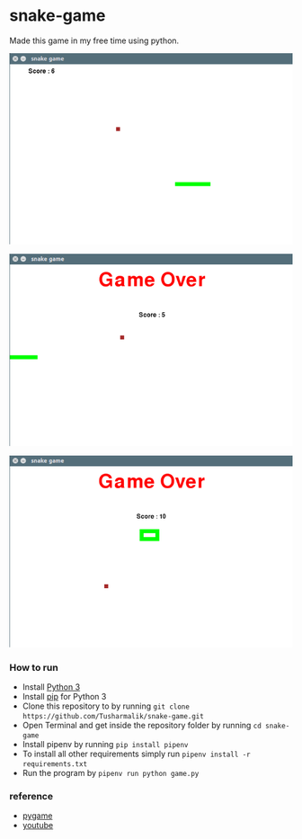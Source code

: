 # snake-game
Made this game in my free time using python. 

![alt text](images/playing.png "working")

![alt text](images/game-over.png "game over")

![alt text](images/game-over1.png "game over")

### How to run
* Install [Python 3](https://www.python.org/downloads/)
* Install [pip](https://pip.pypa.io/en/stable/installing/) for Python 3
* Clone this repository to by running `git clone https://github.com/Tusharmalik/snake-game.git`
* Open Terminal and get inside the repository folder by running `cd snake-game`
* Install pipenv by running `pip install pipenv`
* To install all other requirements simply run `pipenv install -r requirements.txt`
* Run the program by `pipenv run python game.py`

### reference

* [pygame](https://www.pygame.org/news)
* [youtube](https://www.youtube.com/watch?v=rbasThWVb-c)
